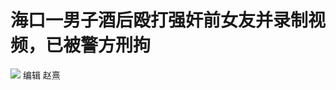 # 海口一男子酒后殴打强奸前女友并录制视频，已被警方刑拘

![](https://inews.gtimg.com/om_bt/OErJhk6v6oq2aGCVvrWtI7_OWR-nsx-KpwvBVeiSvhddwAA/1000)
编辑 赵熹

